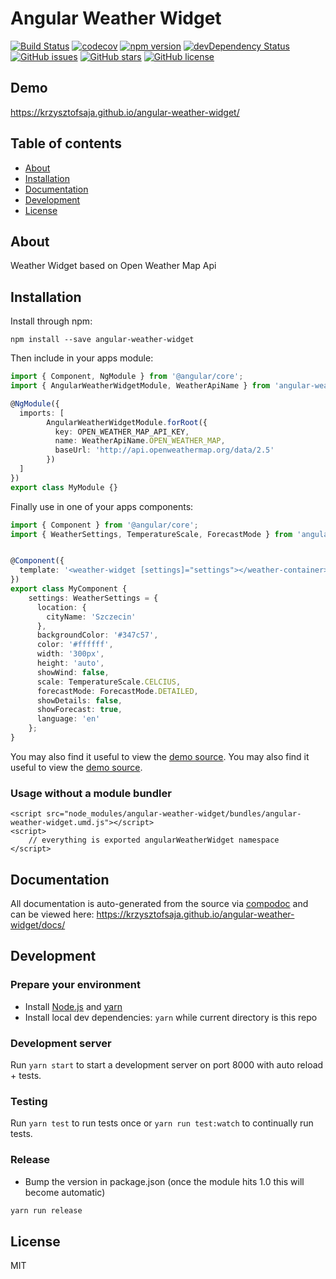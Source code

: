 # Angular Weather Widget
[![Build Status](https://travis-ci.org/krzysztofsaja/angular-weather-widget.svg?branch=master)](https://travis-ci.org/krzysztofsaja/angular-weather-widget)
[![codecov](https://codecov.io/gh/krzysztofsaja/angular-weather-widget/branch/master/graph/badge.svg)](https://codecov.io/gh/krzysztofsaja/angular-weather-widget)
[![npm version](https://badge.fury.io/js/angular-weather-widget.svg)](http://badge.fury.io/js/angular-weather-widget)
[![devDependency Status](https://david-dm.org/krzysztofsaja/angular-weather-widget/dev-status.svg)](https://david-dm.org/krzysztofsaja/angular-weather-widget?type=dev)
[![GitHub issues](https://img.shields.io/github/issues/krzysztofsaja/angular-weather-widget.svg)](https://github.com/krzysztofsaja/angular-weather-widget/issues)
[![GitHub stars](https://img.shields.io/github/stars/krzysztofsaja/angular-weather-widget.svg)](https://github.com/krzysztofsaja/angular-weather-widget/stargazers)
[![GitHub license](https://img.shields.io/badge/license-MIT-blue.svg)](https://raw.githubusercontent.com/krzysztofsaja/angular-weather-widget/master/LICENSE)

## Demo
https://krzysztofsaja.github.io/angular-weather-widget/

## Table of contents

- [About](#about)
- [Installation](#installation)
- [Documentation](#documentation)
- [Development](#development)
- [License](#license)

## About

Weather Widget based on Open Weather Map Api

## Installation

Install through npm:
```
npm install --save angular-weather-widget
```

Then include in your apps module:

```typescript
import { Component, NgModule } from '@angular/core';
import { AngularWeatherWidgetModule, WeatherApiName } from 'angular-weather-widget';

@NgModule({
  imports: [
        AngularWeatherWidgetModule.forRoot({
          key: OPEN_WEATHER_MAP_API_KEY,
          name: WeatherApiName.OPEN_WEATHER_MAP,
          baseUrl: 'http://api.openweathermap.org/data/2.5'
        })
  ]
})
export class MyModule {}
```

Finally use in one of your apps components:
```typescript
import { Component } from '@angular/core';
import { WeatherSettings, TemperatureScale, ForecastMode } from 'angular-weather-widget';


@Component({
  template: '<weather-widget [settings]="settings"></weather-container>'
})
export class MyComponent {
    settings: WeatherSettings = {
      location: {
        cityName: 'Szczecin'
      },
      backgroundColor: '#347c57',
      color: '#ffffff',
      width: '300px',
      height: 'auto',
      showWind: false,
      scale: TemperatureScale.CELCIUS,
      forecastMode: ForecastMode.DETAILED,
      showDetails: false,
      showForecast: true,
      language: 'en'
    };
}
```

You may also find it useful to view the [demo source](https://github.com/krzysztofsaja/angular-weather/blob/master/demo/demo.component.ts).
You may also find it useful to view the [demo source](https://github.com/krzysztofsaja/angular-weather-widget/blob/master/demo/demo.component.ts).

### Usage without a module bundler
```
<script src="node_modules/angular-weather-widget/bundles/angular-weather-widget.umd.js"></script>
<script>
    // everything is exported angularWeatherWidget namespace
</script>
```

## Documentation
All documentation is auto-generated from the source via [compodoc](https://compodoc.github.io/compodoc/) and can be viewed here:
https://krzysztofsaja.github.io/angular-weather-widget/docs/

## Development

### Prepare your environment
* Install [Node.js](http://nodejs.org/) and [yarn](https://yarnpkg.com/en/docs/install)
* Install local dev dependencies: `yarn` while current directory is this repo

### Development server
Run `yarn start` to start a development server on port 8000 with auto reload + tests.

### Testing
Run `yarn test` to run tests once or `yarn run test:watch` to continually run tests.

### Release
* Bump the version in package.json (once the module hits 1.0 this will become automatic)
```bash
yarn run release
```

## License

MIT
